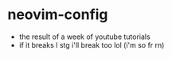 # neovim-config
- the result of a week of youtube tutorials
- if it breaks I stg i'll break too lol (i'm so fr rn)
